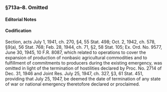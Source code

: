 ### §713a–8. Omitted ###

#### **Editorial Notes** ####

#### Codification ####

Section, acts July 1, 1941, ch. 270, §4, 55 Stat. 498; Oct. 2, 1942, ch. 578, §9(a), 56 Stat. 768; Feb. 28, 1944, ch. 71, §2, 58 Stat. 105; Ex. Ord. No. 9577, June 30, 1945, 10 F.R. 8087, which related to operations to cover the expansion of production of nonbasic agricultural commodities and to fulfillment of commitments to producers during the existing emergency, was omitted in light of the termination of hostilities declared by Proc. No. 2714 of Dec. 31, 1946 and Joint Res. July 25, 1947, ch. 327, §3, 61 Stat. 451, providing that July 25, 1947, be deemed the date of termination of any state of war or national emergency theretofore declared or proclaimed.